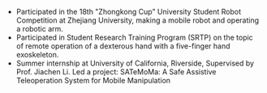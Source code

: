 - Participated in the 18th "Zhongkong Cup" University Student Robot Competition at Zhejiang University, making a mobile robot and operating a robotic arm.
- Participated in Student Research Training Program (SRTP) on the topic of remote operation of a dexterous hand with a five-finger hand exoskeleton.
- Summer internship at University of California, Riverside, Supervised by Prof. Jiachen Li. Led a project: SATeMoMa: A Safe Assistive Teleoperation System for Mobile Manipulation